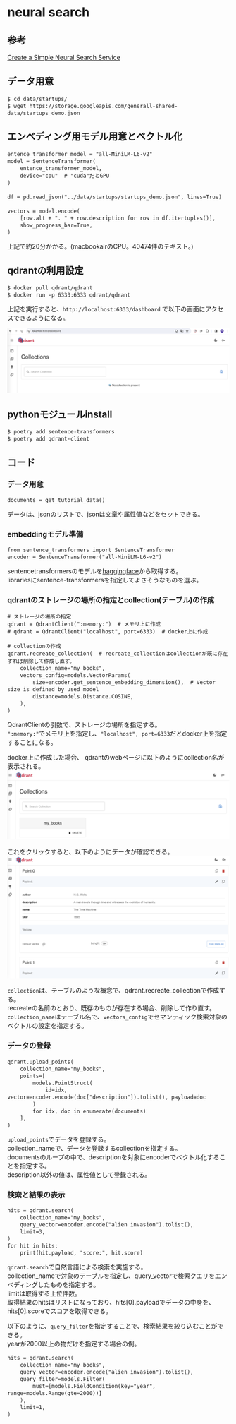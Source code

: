 # neural search
## 参考
[Create a Simple Neural Search Service](https://qdrant.tech/documentation/tutorials/neural-search/)  

## データ用意
```
$ cd data/startups/
$ wget https://storage.googleapis.com/generall-shared-data/startups_demo.json
```

## エンべディング用モデル用意とベクトル化
```
entence_transformer_model = "all-MiniLM-L6-v2"
model = SentenceTransformer(
    entence_transformer_model,
    device="cpu"  # "cuda"だとGPU
)

df = pd.read_json("../data/startups/startups_demo.json", lines=True)

vectors = model.encode(
    [row.alt + ". " + row.description for row in df.itertuples()],
    show_progress_bar=True,
)
```

上記で約20分かかる。(macbookairのCPU。40474件のテキスト。)  



## qdrantの利用設定
```
$ docker pull qdrant/qdrant
$ docker run -p 6333:6333 qdrant/qdrant
```

上記を実行すると、`http://localhost:6333/dashboard` で以下の画面にアクセスできるようになる。  

![qdrant page](../images/1.png)

## pythonモジュールinstall
```
$ poetry add sentence-transformers
$ poetry add qdrant-client
```

## コード
### データ用意
```
documents = get_tutorial_data()
```

データは、jsonのリストで、jsonは文章や属性値などをセットできる。  

### embeddingモデル準備
```
from sentence_transformers import SentenceTransformer
encoder = SentenceTransformer("all-MiniLM-L6-v2")
```

sentencetransformersのモデルを[haggingface](https://huggingface.co/models?library=sentence-transformers)から取得する。  
librariesにsentence-transformersを指定してよさそうなものを選ぶ。  

### qdrantのストレージの場所の指定とcollection(テーブル)の作成
```
# ストレージの場所の指定
qdrant = QdrantClient(":memory:")  # メモリ上に作成
# qdrant = QdrantClient("localhost", port=6333)  # docker上に作成

# collectionの作成
qdrant.recreate_collection(  # recreate_collectionはcollectionが既に存在すれば削除して作成し直す。
    collection_name="my_books",
    vectors_config=models.VectorParams(
        size=encoder.get_sentence_embedding_dimension(),  # Vector size is defined by used model
        distance=models.Distance.COSINE,
    ),
)
```

QdrantClientの引数で、ストレージの場所を指定する。  
`":memory:"`でメモリ上を指定し、`"localhost", port=6333`だとdocker上を指定することになる。  

docker上に作成した場合、 qdrantのwebページに以下のようにcollection名が表示される。
![qdrant page](../images/2.png)

これをクリックすると、以下のようにデータが確認できる。
![qdrant page](../images/3.png)

`collection`は、テーブルのような概念で、qdrant.recreate_collectionで作成する。  
recreateの名前のとおり、既存のものが存在する場合、削除して作り直す。  
`collection_name`はテーブル名で、`vectors_config`でセマンティック検索対象のベクトルの設定を指定する。  

### データの登録
```
qdrant.upload_points(
    collection_name="my_books",
    points=[
        models.PointStruct(
            id=idx, vector=encoder.encode(doc["description"]).tolist(), payload=doc
        )
        for idx, doc in enumerate(documents)
    ],
)
```

`upload_points`でデータを登録する。  
collection_nameで、データを登録するcollectionを指定する。  
documentsのループの中で、descriptionを対象にencoderでベクトル化することを指定する。  
description以外の値は、属性値として登録される。  

### 検索と結果の表示
```
hits = qdrant.search(
    collection_name="my_books",
    query_vector=encoder.encode("alien invasion").tolist(),
    limit=3,
)
for hit in hits:
    print(hit.payload, "score:", hit.score)
```

`qdrant.search`で自然言語による検索を実施する。  
collection_nameで対象のテーブルを指定し、query_vectorで検索クエリをエンべディングしたものを指定する。  
limitは取得する上位件数。  
取得結果のhitsはリストになっており、hits[0].payloadでデータの中身を、hits[0].scoreでスコアを取得できる。  
     
以下のように、`query_filter`を指定することで、検索結果を絞り込むことができる。  
yearが2000以上の物だけを指定する場合の例。  

```
hits = qdrant.search(
    collection_name="my_books",
    query_vector=encoder.encode("alien invasion").tolist(),
    query_filter=models.Filter(
        must=[models.FieldCondition(key="year", range=models.Range(gte=2000))]
    ),
    limit=1,
)
```
